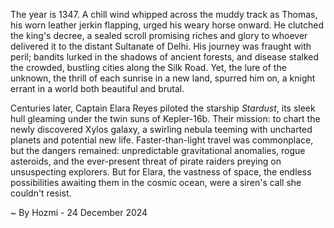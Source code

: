 
The year is 1347.  A chill wind whipped across the muddy track as Thomas, his worn leather jerkin flapping, urged his weary horse onward.  He clutched the king's decree, a sealed scroll promising riches and glory to whoever delivered it to the distant Sultanate of Delhi.  His journey was fraught with peril; bandits lurked in the shadows of ancient forests, and disease stalked the crowded, bustling cities along the Silk Road.  Yet, the lure of the unknown, the thrill of each sunrise in a new land, spurred him on, a knight errant in a world both beautiful and brutal.

Centuries later, Captain Elara Reyes piloted the starship *Stardust*, its sleek hull gleaming under the twin suns of Kepler-16b.  Their mission: to chart the newly discovered Xylos galaxy, a swirling nebula teeming with uncharted planets and potential new life.  Faster-than-light travel was commonplace, but the dangers remained: unpredictable gravitational anomalies, rogue asteroids, and the ever-present threat of pirate raiders preying on unsuspecting explorers.  But for Elara, the vastness of space, the endless possibilities awaiting them in the cosmic ocean, were a siren's call she couldn't resist.

~ By Hozmi - 24 December 2024
